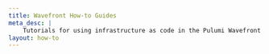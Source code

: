 ```yaml
---
title: Wavefront How-to Guides
meta_desc: |
    Tutorials for using infrastructure as code in the Pulumi Wavefront package
layout: how-to
---
```

